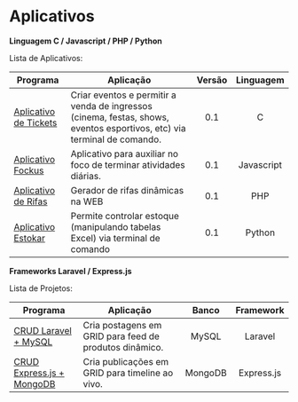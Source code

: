# Aplicativos

<p><b>Linguagem C / Javascript / PHP / Python</b><br/></p>

<p>Lista de Aplicativos:</p>

Programa            | Aplicação | Versão | Linguagem
----------------- | -------- | :---------: | :---------:
[Aplicativo de Tickets](https://github.com/lucasbguima/Aplicativos/blob/master/Aplicativo%20de%20Tickets/ticket.c)  | Criar eventos e permitir a venda de ingressos (cinema, festas, shows, eventos esportivos, etc) via terminal de comando. | 0.1 | C
[Aplicativo Fockus](https://github.com/lucasbguima/Aplicativos/tree/master/Aplicativo%20Fockus)  | Aplicativo para auxiliar no foco de terminar atividades diárias.| 0.1  | Javascript
[Aplicativo de Rifas](https://github.com/lucasbguima/Aplicativos/tree/master/Aplicativo%20de%20Rifas)  | Gerador de rifas dinâmicas na WEB | 0.1 | PHP
[Aplicativo Estokar](https://github.com/lucasbguima/Aplicativos/blob/master/Aplicativo%20Estokar/estokar.py)  | Permite controlar estoque (manipulando tabelas Excel) via terminal de comando | 0.1 | Python

<p><b>Frameworks Laravel / Express.js</b><br/></p>

<p>Lista de Projetos:</p>

Programa            | Aplicação | Banco | Framework
----------------- | -------- | :---------: | :---------:
[CRUD Laravel + MySQL](https://github.com/lucasbguima/Sistemas/blob/master/Sistema%20de%20Tickets/ticket.c)  | Cria postagens em GRID para feed de produtos dinâmico. | MySQL | Laravel
[CRUD Express.js + MongoDB ](https://github.com/lucasbguima/Sistemas/blob/master/Sistema%20Fockus/fockus.html)  | Cria publicações em GRID para timeline ao vivo. | MongoDB | Express.js
